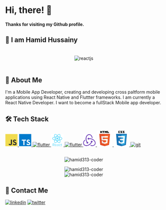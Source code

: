 
# Hi, there! 👋
#### Thanks for visiting my Github profile.
 
 
 ## 🤖 I am Hamid Hussainy
 
<p align="center">
  <img align="center" src="https://assets-global.website-files.com/5e9aa66fd3886aa2b4ec01ca/62f213271ca43fb8798742c1_ezgif.com-gif-maker%20(2).gif" alt="reactjs" style="margin: 20px auto"  />
</p>

## 🚀 About Me

I'm a Mobile App Developer, creating and developing cross paltform mobile applications using React Native and Fluttter frameworks.
I am currently a React Native Developer.
I want to become a fullStack Mobile app developer.

## 🛠 Tech Stack
<a href="https://developer.mozilla.org/en-US/docs/Web/JavaScript" target="_blank"> <img src="https://raw.githubusercontent.com/devicons/devicon/master/icons/javascript/javascript-original.svg" alt="javascript" width="40" height="40"/> </a> <a href="https://www.typescriptlang.org/" target="_blank"><img src="https://raw.githubusercontent.com/devicons/devicon/master/icons/typescript/typescript-original.svg" alt="typescript" width="40" height="40" /> </a> <a href="https://dart.dev" target="_blank"> <img src="https://www.vectorlogo.zone/logos/dartlang/dartlang-icon.svg" alt="flutter" width="60" height="60"/> </a> <a href="https://reactjs.org/" target="_blank">
<img src="https://raw.githubusercontent.com/devicons/devicon/master/icons/react/react-original-wordmark.svg" alt="reactjs" width="40" height="40" /> </a>  <a href="https://flutter.dev" target="_blank"> <img src="https://www.vectorlogo.zone/logos/flutterio/flutterio-icon.svg" alt="flutter" width="45" height="45"/> </a>  <a href="https://redux.js.org" target="_blank" rel="noreferrer"> <img src="https://raw.githubusercontent.com/devicons/devicon/master/icons/redux/redux-original.svg" alt="redux" width="40" height="40" /> </a>  <a href="https://www.w3.org/html/" target="_blank"> <img src="https://raw.githubusercontent.com/devicons/devicon/master/icons/html5/html5-original-wordmark.svg" alt="html5" width="50" height="50"/> </a> <a href="https://www.w3schools.com/css/" target="_blank"> <img src="https://raw.githubusercontent.com/devicons/devicon/master/icons/css3/css3-original-wordmark.svg" alt="css3" width="50" height="50"/> </a> <a href="https://git-scm.com/" target="_blank"> <img src="https://www.vectorlogo.zone/logos/git-scm/git-scm-icon.svg" alt="git" width="60" height="60"/> </a>
<br><br>
<p align="center">
  <img src="https://github-readme-stats.vercel.app/api/top-langs?username=hamid313-coder&show_icons=true&locale=en&layout=compact&theme=dark" alt="hamid313-coder" />
</p>

<p align="center">
<img src="https://github-readme-stats.vercel.app/api?username=hamid313-coder&count_private=true&show_icons=true&locale=en&theme=dark" alt="hamid313-coder" />
<br>
 <img src="https://github-readme-streak-stats.herokuapp.com/?user=hamid313-coder&theme=dark" alt="hamid313-coder" />
 </p>

## 🔗 Contact Me

[![linkedin](https://img.shields.io/badge/linkedin-0A66C2?style=for-the-badge&logo=linkedin&logoColor=white)](https://www.linkedin.com/in/hamidullah-hussainy-a8955121a/) [![twitter](https://img.shields.io/badge/twitter-1DA1F2?style=for-the-badge&logo=twitter&logoColor=white)](https://twitter.com/hamidhussainy1)



